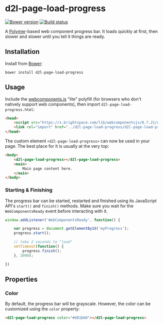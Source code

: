 # d2l-page-load-progress
[![Bower version][bower-image]][bower-url]
[![Build status][ci-image]][ci-url]

A [Polymer](https://www.polymer-project.org/1.0/)-based web component progress bar. It loads quickly at first, then slower and slower until you tell it things are ready.

## Installation

Install from [Bower][bower-url]:
```shell
bower install d2l-page-load-progress
```

## Usage

Include the [webcomponents.js](http://webcomponents.org/polyfills/) "lite" polyfill (for browsers who don't natively support web components), then import `d2l-page-load-progress.html`:

```html
<head>
	<script src="https://s.brightspace.com/lib/webcomponentsjs/0.7.21/webcomponents-lite.min.js"></script>
	<link rel="import" href="../d2l-page-load-progress/d2l-page-load-progress.html">
</head>
```

The custom element `<d2l-page-load-progress>` can now be used in your page. The best place for it is usually at the very top:
```html
<body>
	<d2l-page-load-progress></d2l-page-load-progress>
	<main>
		Main page content here.
	</main>
</body>
```

### Starting & Finishing

The progress bar can be started, restarted and finished using its JavaScript API's `start()` and `finish()` methods. Make sure you wait for the `WebComponentsReady` event before interacting with it.

```javascript
window.addListener('WebComponentsReady', function() {

	var progress = document.getElementById('myProgress');
	progress.start();

	// take 2 seconds to "load"
	setTimeout(function() {
		progress.finish();
	}, 2000);

})
```

## Properties

### Color

By default, the progress bar will be grayscale. However, the color can be customized using the `color` property:

```html
<d2l-page-load-progress color="#d81b60"></d2l-page-load-progress>
```

[bower-url]: http://bower.io/search/?q=d2l-page-load-progress
[bower-image]: https://img.shields.io/bower/v/d2l-page-load-progress.svg
[ci-url]: https://travis-ci.org/Brightspace/d2l-page-load-progress-ui
[ci-image]: https://travis-ci.org/Brightspace/d2l-page-load-progress-ui.svg?branch=master
